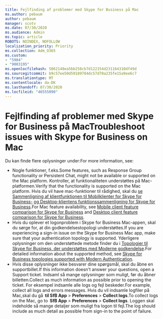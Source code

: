 ```yaml
---
title: Fejlfinding af problemer med Skype for Business på Mac
ms.author: pebaum
author: pebaum
manager: scotv
ms.date: 07/30/2020
ms.audience: Admin
ms.topic: article
ROBOTS: NOINDEX, NOFOLLOW
localization_priority: Priority
ms.collection: Adm_O365
ms.custom:
- "5984"
- "9003195"
ms.openlocfilehash: 5062148ea5bb258cb7d122154d231164310df49d
ms.sourcegitcommit: b9c57ee50d59189784dc57d70a235fe15a9ee6c7
ms.translationtype: MT
ms.contentlocale: da-DK
ms.lasthandoff: 07/30/2020
ms.locfileid: "46555090"
---
```

# <a name="troubleshoot-issues-with-skype-for-business-on-mac"></a><span data-ttu-id="25ffd-102">Fejlfinding af problemer med Skype for Business på Mac</span><span class="sxs-lookup"><span data-stu-id="25ffd-102">Troubleshoot issues with Skype for Business on Mac</span></span>

<span data-ttu-id="25ffd-103">Du kan finde flere oplysninger under:</span><span class="sxs-lookup"><span data-stu-id="25ffd-103">For more information, see:</span></span> 

- <span data-ttu-id="25ffd-104">Nogle funktioner, f.eks.</span><span class="sxs-lookup"><span data-stu-id="25ffd-104">Some features, such as Response Group functionality or Persistent Chat, might not be available or supported on the Mac platform.</span></span> <span data-ttu-id="25ffd-105">Kontroller, at funktionaliteten understøttes på Mac-platformen.</span><span class="sxs-lookup"><span data-stu-id="25ffd-105">Verify that the functionality is supported on the Mac platform.</span></span> <span data-ttu-id="25ffd-106">Hvis du vil have mac-funktioner til rådighed, skal du [se Sammenligning af klientfunktionen til Mobilklienter for Skype for Business-](https://technet.microsoft.com/library/Dn951412.aspx) [og Desktop-klientens funktionssammenligning for Skype for Business](https://docs.microsoft.com/skypeforbusiness/plan-your-deployment/clients-and-devices/desktop-feature-comparison).</span><span class="sxs-lookup"><span data-stu-id="25ffd-106">For Mac feature availability, see [Mobile client feature comparison for Skype for Business](https://technet.microsoft.com/library/Dn951412.aspx) and [Desktop client feature comparison for Skype for Business](https://docs.microsoft.com/skypeforbusiness/plan-your-deployment/clients-and-devices/desktop-feature-comparison).</span></span>
- <span data-ttu-id="25ffd-107">Hvis du oplever et logonproblem i Skype for Business Mac-appen, skal du sørge for, at din godkendelsestopologi understøttes.</span><span class="sxs-lookup"><span data-stu-id="25ffd-107">If you are experiencing a sign-in issue on the Skype for Business Mac app, make sure that your authentication topology is supported.</span></span> <span data-ttu-id="25ffd-108">Yderligere oplysninger om den understøttede metode finder du i [Topologier til Skype for Business, der understøttes med Moderne godkendelse](https://docs.microsoft.com/skypeforbusiness/plan-your-deployment/modern-authentication/topologies-supported).</span><span class="sxs-lookup"><span data-stu-id="25ffd-108">For detailed information about the supported method, see [Skype for Business topologies supported with Modern Authentication](https://docs.microsoft.com/skypeforbusiness/plan-your-deployment/modern-authentication/topologies-supported).</span></span>  
- <span data-ttu-id="25ffd-109">Hvis disse oplysninger ikke besvarer dine spørgsmål, skal du åbne en supportbillet.</span><span class="sxs-lookup"><span data-stu-id="25ffd-109">If this information doesn't answer your questions, open a Support ticket.</span></span> <span data-ttu-id="25ffd-110">Indsaml så mange oplysninger som muligt, før du åbner billetten.</span><span class="sxs-lookup"><span data-stu-id="25ffd-110">Collect as much information as possible prior to opening the ticket.</span></span> <span data-ttu-id="25ffd-111">For eksempel indsamle alle logs og fejl beskeder.</span><span class="sxs-lookup"><span data-stu-id="25ffd-111">For example, collect all logs and errors messages.</span></span> <span data-ttu-id="25ffd-112">Hvis du vil indsamle logfiler på Mac,skal du gå  **til SfB App**  >  **Preferences**  >  **Collect logs**.</span><span class="sxs-lookup"><span data-stu-id="25ffd-112">To collect logs on the Mac, go to  **SfB App** > **Preferences** > **Collect logs**.</span></span>  <span data-ttu-id="25ffd-113">Loggen skal indeholde så mange detaljer som muligt fra logon til fejl.</span><span class="sxs-lookup"><span data-stu-id="25ffd-113">The log should include as much detail as possible from sign-in to the point of failure.</span></span>